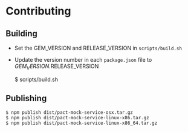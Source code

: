 # Contributing


## Building

* Set the GEM_VERSION and RELEASE_VERSION in `scripts/build.sh`
* Update the version number in each `package.json` file to $GEM_VERSION.$RELEASE_VERSION

    $ scripts/build.sh

## Publishing

    $ npm publish dist/pact-mock-service-osx.tar.gz
    $ npm publish dist/pact-mock-service-linux-x86.tar.gz
    $ npm publish dist/pact-mock-service-linux-x86_64.tar.gz
